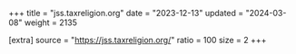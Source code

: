 +++
title = "jss.taxreligion.org"
date = "2023-12-13"
updated = "2024-03-08"
weight = 2135

[extra]
source = "https://jss.taxreligion.org/"
ratio = 100
size = 2
+++
